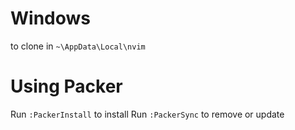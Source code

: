 # Windows
to clone in `~\AppData\Local\nvim`

# Using Packer
Run `:PackerInstall` to install
Run `:PackerSync` to remove or update
